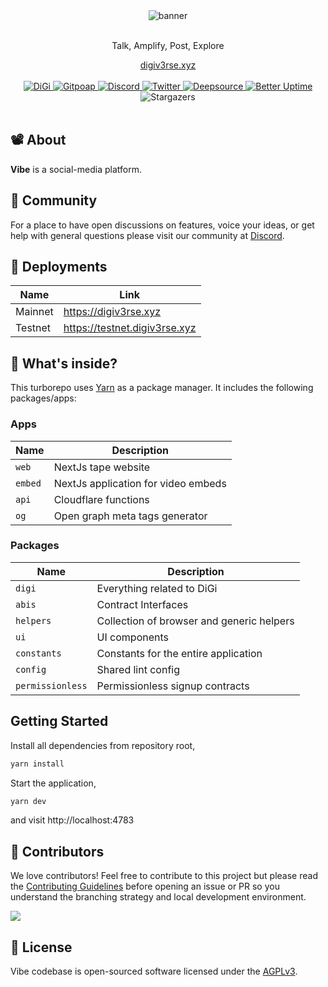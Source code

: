 <div align="center">
    <img src="https://static.digiv3rse.xyz/brand/og.png" alt="banner">
    <br/>
    <br/>
    <p>Talk, Amplify, Post, Explore</p>
    <a href="https://digiv3rse.xyz">digiv3rse.xyz</a>
</div>
<br>
<div align="center">
    <a href="https://digiv3rse.xyz/u/sasicodes">
        <img src="https://lens-badge.vercel.app/api/badge/digi/sasicodes" alt="DiGi">
    </a>
    <a href="https://www.gitpoap.io/gh/lenstube-xyz/tape">
        <img src="https://public-api.gitpoap.io/v1/repo/lenstube-xyz/tape/badge" alt="Gitpoap">
    </a>
    <a href="https://digiv3rse.xyz/discord">
       <img src="https://img.shields.io/discord/980882088783913010.svg?label=&logo=discord&logoColor=ffffff&color=7389D8&labelColor=6A7EC2" alt="Discord">
    </a>
    <a href="https://x.com/tapexyz">
        <img src="https://img.shields.io/twitter/follow/tapexyz?style=social" alt="Twitter">
    </a>
    <a href="https://deepsource.io/gh/tapexyz/tape">
        <img src="https://deepsource.io/gh/tapexyz/tape.svg/?label=active+issues&show_trend=true" alt="Deepsource">
    </a>
     <a href="https://status.digiv3rse.xyz">
        <img src="https://betteruptime.com/status-badges/v1/monitor/dfaw.svg" alt="Better Uptime">
    </a>
    <span>
        <img src="https://img.shields.io/github/stars/tapexyz/tape" alt="Stargazers">
    </span>
</div>
<br>

## 📽️ About

**Vibe** is a social-media platform.

## 💪 Community

For a place to have open discussions on features, voice your ideas, or get help with general questions please visit our community at [Discord](https://digiv3rse.xyz/discord).

## 🚢 Deployments

| Name    | Link                          |
| ------- | ----------------------------- |
| Mainnet | https://digiv3rse.xyz         |
| Testnet | https://testnet.digiv3rse.xyz |

## 🔭 What's inside?

This turborepo uses [Yarn](https://classic.yarnpkg.com/) as a package manager. It includes the following packages/apps:

### Apps

| Name    | Description                         |
| ------- | ----------------------------------- |
| `web`   | NextJs tape website                 |
| `embed` | NextJs application for video embeds |
| `api`   | Cloudflare functions                |
| `og`    | Open graph meta tags generator      |

### Packages

| Name             | Description                               |
| ---------------- | ----------------------------------------- |
| `digi`           | Everything related to DiGi                |
| `abis`           | Contract Interfaces                       |
| `helpers`        | Collection of browser and generic helpers |
| `ui`             | UI components                             |
| `constants`      | Constants for the entire application      |
| `config`         | Shared lint config                        |
| `permissionless` | Permissionless signup contracts           |

## Getting Started

Install all dependencies from repository root,

```bash
yarn install
```

Start the application,

```bash
yarn dev
```

and visit http://localhost:4783

## 🤝 Contributors

We love contributors! Feel free to contribute to this project but please read the [Contributing Guidelines](CONTRIBUTING.md) before opening an issue or PR so you understand the branching strategy and local development environment.

<a href="https://github.com/tapexyz/tape/graphs/contributors">
  <img src="https://contrib.rocks/image?repo=tapexyz/tape" />
</a>

## 📜 License

Vibe codebase is open-sourced software licensed under the [AGPLv3](LICENSE).
